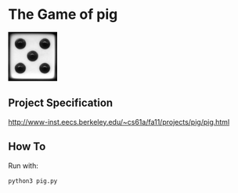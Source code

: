 The Game of pig
==============

![dice](https://github.com/knd/BerkeleyEducation/raw/master/CS61A/proj1/5.png)

Project Specification
------

http://www-inst.eecs.berkeley.edu/~cs61a/fa11/projects/pig/pig.html

How To
---

Run with:

    python3 pig.py
